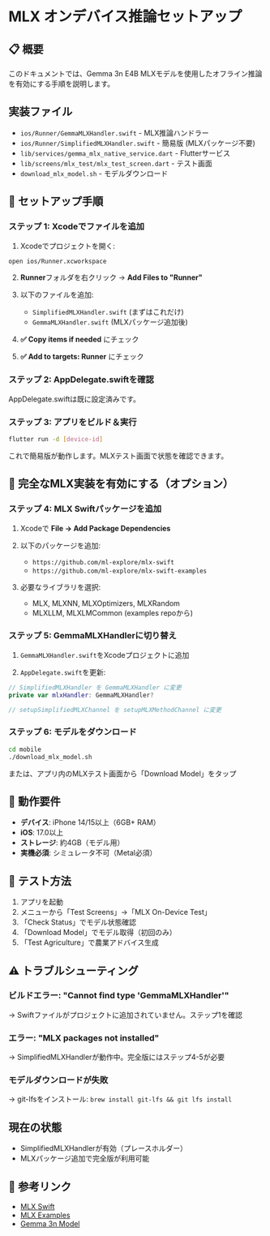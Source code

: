 # MLX オンデバイス推論セットアップ

## 📋 概要
このドキュメントでは、Gemma 3n E4B MLXモデルを使用したオフライン推論を有効にする手順を説明します。

## 実装ファイル

- `ios/Runner/GemmaMLXHandler.swift` - MLX推論ハンドラー
- `ios/Runner/SimplifiedMLXHandler.swift` - 簡易版 (MLXパッケージ不要)
- `lib/services/gemma_mlx_native_service.dart` - Flutterサービス
- `lib/screens/mlx_test/mlx_test_screen.dart` - テスト画面
- `download_mlx_model.sh` - モデルダウンロード

## 🚀 セットアップ手順

### ステップ 1: Xcodeでファイルを追加

1. Xcodeでプロジェクトを開く:
```bash
open ios/Runner.xcworkspace
```

2. **Runner**フォルダを右クリック → **Add Files to "Runner"**

3. 以下のファイルを追加:
   - `SimplifiedMLXHandler.swift` (まずはこれだけ)
   - `GemmaMLXHandler.swift` (MLXパッケージ追加後)

4. **✅ Copy items if needed** にチェック
5. **✅ Add to targets: Runner** にチェック

### ステップ 2: AppDelegate.swiftを確認

AppDelegate.swiftは既に設定済みです。

### ステップ 3: アプリをビルド＆実行

```bash
flutter run -d [device-id]
```

これで簡易版が動作します。MLXテスト画面で状態を確認できます。

## 🎯 完全なMLX実装を有効にする（オプション）

### ステップ 4: MLX Swiftパッケージを追加

1. Xcodeで **File → Add Package Dependencies**

2. 以下のパッケージを追加:
   - `https://github.com/ml-explore/mlx-swift`
   - `https://github.com/ml-explore/mlx-swift-examples`

3. 必要なライブラリを選択:
   - MLX, MLXNN, MLXOptimizers, MLXRandom
   - MLXLLM, MLXLMCommon (examples repoから)

### ステップ 5: GemmaMLXHandlerに切り替え

1. `GemmaMLXHandler.swift`をXcodeプロジェクトに追加

2. `AppDelegate.swift`を更新:
```swift
// SimplifiedMLXHandler を GemmaMLXHandler に変更
private var mlxHandler: GemmaMLXHandler?

// setupSimplifiedMLXChannel を setupMLXMethodChannel に変更
```

### ステップ 6: モデルをダウンロード

```bash
cd mobile
./download_mlx_model.sh
```

または、アプリ内のMLXテスト画面から「Download Model」をタップ

## 📱 動作要件

- **デバイス**: iPhone 14/15以上（6GB+ RAM）
- **iOS**: 17.0以上
- **ストレージ**: 約4GB（モデル用）
- **実機必須**: シミュレータ不可（Metal必須）

## 🧪 テスト方法

1. アプリを起動
2. メニューから「Test Screens」→「MLX On-Device Test」
3. 「Check Status」でモデル状態確認
4. 「Download Model」でモデル取得（初回のみ）
5. 「Test Agriculture」で農業アドバイス生成

## ⚠️ トラブルシューティング

### ビルドエラー: "Cannot find type 'GemmaMLXHandler'"
→ Swiftファイルがプロジェクトに追加されていません。ステップ1を確認

### エラー: "MLX packages not installed"
→ SimplifiedMLXHandlerが動作中。完全版にはステップ4-5が必要

### モデルダウンロードが失敗
→ git-lfsをインストール: `brew install git-lfs && git lfs install`

## 現在の状態

- SimplifiedMLXHandlerが有効（プレースホルダー）
- MLXパッケージ追加で完全版が利用可能

## 🔗 参考リンク

- [MLX Swift](https://github.com/ml-explore/mlx-swift)
- [MLX Examples](https://github.com/ml-explore/mlx-swift-examples)
- [Gemma 3n Model](https://huggingface.co/mlx-community/gemma-3n-E4B-it-lm-4bit)